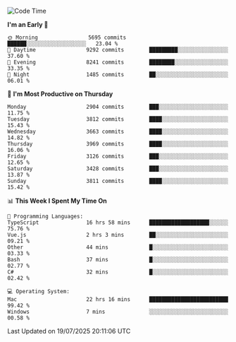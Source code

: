 <!--START_SECTION:waka-->
![Code Time](http://img.shields.io/badge/Code%20Time-5%2C227%20hrs%2038%20mins-blue)

**I'm an Early 🐤** 

```text
🌞 Morning                5695 commits        ██████░░░░░░░░░░░░░░░░░░░   23.04 % 
🌆 Daytime                9292 commits        █████████░░░░░░░░░░░░░░░░   37.60 % 
🌃 Evening                8241 commits        ████████░░░░░░░░░░░░░░░░░   33.35 % 
🌙 Night                  1485 commits        ██░░░░░░░░░░░░░░░░░░░░░░░   06.01 % 
```
📅 **I'm Most Productive on Thursday** 

```text
Monday                   2904 commits        ███░░░░░░░░░░░░░░░░░░░░░░   11.75 % 
Tuesday                  3812 commits        ████░░░░░░░░░░░░░░░░░░░░░   15.43 % 
Wednesday                3663 commits        ████░░░░░░░░░░░░░░░░░░░░░   14.82 % 
Thursday                 3969 commits        ████░░░░░░░░░░░░░░░░░░░░░   16.06 % 
Friday                   3126 commits        ███░░░░░░░░░░░░░░░░░░░░░░   12.65 % 
Saturday                 3428 commits        ███░░░░░░░░░░░░░░░░░░░░░░   13.87 % 
Sunday                   3811 commits        ████░░░░░░░░░░░░░░░░░░░░░   15.42 % 
```


📊 **This Week I Spent My Time On** 

```text
💬 Programming Languages: 
TypeScript               16 hrs 58 mins      ███████████████████░░░░░░   75.76 % 
Vue.js                   2 hrs 3 mins        ██░░░░░░░░░░░░░░░░░░░░░░░   09.21 % 
Other                    44 mins             █░░░░░░░░░░░░░░░░░░░░░░░░   03.33 % 
Bash                     37 mins             █░░░░░░░░░░░░░░░░░░░░░░░░   02.77 % 
C#                       32 mins             █░░░░░░░░░░░░░░░░░░░░░░░░   02.42 % 

💻 Operating System: 
Mac                      22 hrs 16 mins      █████████████████████████   99.42 % 
Windows                  7 mins              ░░░░░░░░░░░░░░░░░░░░░░░░░   00.58 % 
```


 Last Updated on 19/07/2025 20:11:06 UTC
<!--END_SECTION:waka-->
